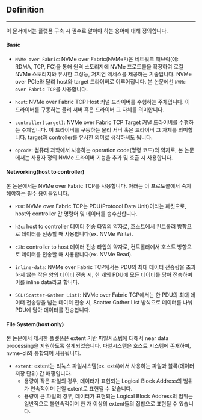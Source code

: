 ## Definition

---

이 문서에서는 플랫폼 구축 시 필수로 알아야 하는 용어에 대해 정의합니다.

#### Basic

- `NVMe over Fabric`: NVMe over Fabric(NVMeF)은 네트워크 패브릭(예: RDMA, TCP, FC)을 통해 원격 스토리지에 NVMe 프로토콜을 확장하여 로컬 NVMe 스토리지와 유사한 고성능, 저지연 액세스를 제공하는 기술입니다. 
NVMe over PCIe와 달리 host와 target 드라이버로 이루어집니다. 본 논문에선 `NVMe over Fabric TCP`를 사용합니다.

- `host`: NVMe over Fabric TCP Host 커널 드라이버를 수행하는 주체입니다. 이 드라이버를 구동하는 물리 서버 혹은 드라이버 그 자체를 의미합니다.

- `controller(target)`: NVMe over Fabric TCP Target 커널 드라이버를 수행하는 주체입니다. 이 드라이버를 구동하는 물리 서버 혹은 드라이버 그 자체를 의미합니다. target과 controller를 유사한 의미로 생각하셔도 됩니다.

- `opcode`: 컴퓨터 과학에서 사용하는 operation code(명령 코드)의 약자로, 본 논문에서는 사용자 정의 NVMe 드라이버 기능을 추가 및 호출 시 사용합니다.

#### Networking(host to controller)

본 논문에서는 NVMe over Fabric TCP를 사용합니다. 아래는 이 프로토콜에서 숙지해야하는 필수 용어들입니다.

- `PDU`: NVMe over Fabric TCP는 PDU(Protocol Data Unit)이라는 패킷으로, host와 controller 간 명령어 및 데이터를 송수신합니다.

- `h2c`: host to controller 데이터 전송 타입의 약자로, 호스트에서 컨트롤러 방향으로 데이터를 전송할 때 사용합니다(ex. NVMe Write).

- `c2h`: controller to host 데이터 전송 타입의 약자로, 컨트롤러에서 호스트 방향으로 데이터를 전송할 때 사용합니다(ex. NVMe Read).

- `inline-data`: NVMe over Fabric TCP에서는 PDU의 최대 데이터 전송량을 초과하지 않는 작은 양의 데이터 전송 시, 한 개의 PDU에 모든 데이터를 담아 전송하며 이를 inline data라고 합니다.

- `SGL(Scatter-Gather List)`: NVMe over Fabric TCP에서는 한 PDU의 최대 데이터 전송량을 넘는 데이터 전송 시, Scatter Gather List 방식으로 데이터를 나눠 PDU에 담아 데이터를 전송합니다.

#### File System(host only)

본 논문에서 제시한 플랫폼은 extent 기반 파일시스템에 대해서 near data processing을 지원하도록 설계되었습니다.
파일시스템은 호스트 시스템에 존재하며, nvme-cli와 통합되어 사용됩니다.

- `extent`: extent는 리눅스 파일시스템(ex. ext4)에서 사용하는 파일과 블록(데이터 저장 단위) 간 매핑입니다. 
  - 용량이 작은 파일의 경우, 데이터가 표현되는 Logical Block Address의 범위가 연속적이며 단일 extent로 표현될 수 있습니다. 
  - 용량이 큰 파일의 경우, 데이터가 표현되는 Logical Block Address의 범위는 일반적으로 불연속적이며 한 개 이상의 extent들의 집합으로 표현될 수 있습니다.



